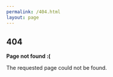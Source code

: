 ```yaml
---
permalink: /404.html
layout: page
---
```



404
-

**Page not found :(**

The requested page could not be found.
